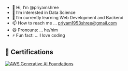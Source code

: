 - 👋 Hi, I’m @priyamshree
- 👀 I’m interested in Data Science
- 🌱 I’m currently learning Web Development and Backend
- 📫 How to reach me ... priyam1953shree@gmail.com
- 😄 Pronouns: ... he/him
- ⚡ Fun fact: ... I love coding
## 🏅 Certifications

[![AWS Generative AI Foundations](https://www.credly.com/badges/1762446c-b07f-40d9-824d5d7f0ac405cc)](https://www.credly.com/badges/1762446c-b07f-40d9-824d-5d7f0ac405cc/public_url)


<!---
priyamshree/priyamshree is a ✨ special ✨ repository because its `README.md` (this file) appears on your GitHub profile.
You can click the Preview link to take a look at your changes.
--->
